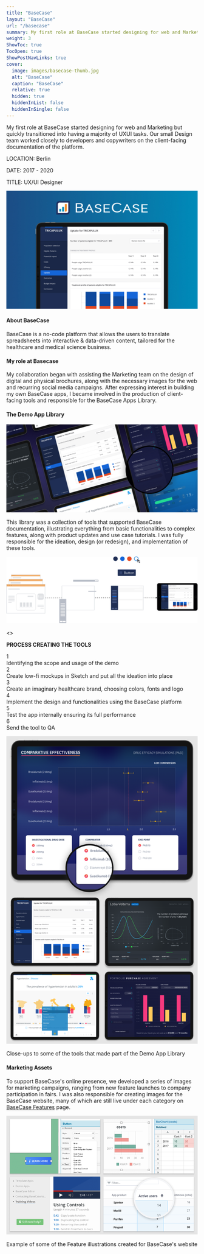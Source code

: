```yaml
---
title: "BaseCase"
layout: "BaseCase"
url: "/basecase"
summary: My first role at BaseCase started designing for web and Marketing but quickly transitioned into having a majority of UXUI tasks. Our small Design team worked closely to developers and copywriters on the client-facing documentation of the platform.
weight: 3
ShowToc: true
TocOpen: true
ShowPostNavLinks: true
cover:
  image: images/basecase-thumb.jpg
  alt: "BaseCase"
  caption: "BaseCase"
  relative: true
  hidden: true
  hiddenInList: false
  hiddenInSingle: false
---
```


<div class="intro-info">

<p class="intro-description">My first role at BaseCase started designing for web and Marketing but quickly transitioned into having a majority of UXUI tasks. Our small Design team worked closely to developers and copywriters on the client-facing documentation of the platform.</p>
  <div class="intro-details-wrapper">
    <p class="intro-details no-margin-bottom">LOCATION: Berlin</p>
    <p class="intro-details no-margin-bottom">DATE: 2017 - 2020</p>
    <p class="intro-details no-margin-bottom">TITLE: UX/UI Designer</p>
  </div>

</div>

![BaseCase](images/basecase-thumb.jpg)

#### About BaseCase

BaseCase is a no-code platform that allows the users to translate spreadsheets into interactive & data-driven content, tailored for the healthcare and medical science business.

#### My role at Basecase

My collaboration began with assisting the Marketing team on the design of digital and physical brochures, along with the necessary images for the web and recurring social media campaigns. After expressing interest in building my own BaseCase apps, I became involved in the production of client-facing tools and responsible for the BaseCase Apps Library.

#### The Demo App Library

![BaseCase Demo App](images/demo-apps.jpg)

This library was a collection of tools that supported BaseCase documentation, illustrating everything from basic functionalities to complex features, along with product updates and use case tutorials. I was fully responsible for the ideation, design (or redesign), and implementation of these tools.

![BC Demo Apps Brief](images/bc-demo-apps-brief.svg)

<<UPDATE WORKFLOW IMAGE>>

<strong style="text-transform: uppercase">Process creating the tools</strong>

<div class="numbering">
  <div class="numbers">1</div><span style="width:95%">Identifying the scope and usage of the demo</span>
</div>
<div class="numbering">
  <div class="numbers">2</div><span style="width:95%">Create low-fi mockups in Sketch and put all the ideation into place</span>
</div>
<div class="numbering">
  <div class="numbers">3</div><span style="width:95%">Create an imaginary healthcare brand, choosing colors, fonts and logo</span>
</div>
<div class="numbering">
  <div class="numbers">4</div><span style="width:95%">Implement the design and functionalities using the BaseCase platform</span>
</div>
<div class="numbering">
  <div class="numbers">5</div><span style="width:95%">Test the app internally ensuring its full performance</span>
</div>
<div class="numbering">
  <div class="numbers">6</div><span style="width:95%">Send the tool to QA</span>
</div>

![BC Demo Apps](images/basecase-detailed-demo.png)

<p class="photo-footnote">Close-ups to some of the tools that made part of the Demo App Library</p>

#### Marketing Assets

To support BaseCase's online presence, we developed a series of images for marketing campaigns, ranging from new feature launches to company participation in fairs. I was also responsible for creating images for the BaseCase website, many of which are still live under each category on <a href="https://basecase.com/features" target="_blank">BaseCase Features<span class="fi" style="background-image: url(images/ext-link.svg)"></span></a> page.

![BaseCase Features](images/basecase-features.png)

<p class="photo-footnote">Example of some of the Feature illustrations created for BaseCase's website</p>
